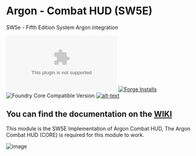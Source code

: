 # Argon - Combat HUD (SW5E)
SW5e - Fifth Edition System Argon integration

![Latest Release Download Count](https://img.shields.io/github/downloads/sw5e-foundry/enhancedcombathud-sw5e/latest/module.zip?color=2b82fc&label=DOWNLOADS&style=for-the-badge) [![Forge Installs](https://img.shields.io/badge/dynamic/json?label=Forge%20Installs&query=package.installs&suffix=%25&url=https%3A%2F%2Fforge-vtt.com%2Fapi%2Fbazaar%2Fpackage%2Fenhancedcombathud-sw5e&colorB=03ff1c&style=for-the-badge)](https://forge-vtt.com/bazaar#package=enhancedcombathud-sw5e) ![Foundry Core Compatible Version](https://img.shields.io/badge/dynamic/json.svg?url=https%3A%2F%2Fraw.githubusercontent.com%2Fsw5e-foundry%2Fenhancedcombathud-sw5e%2Fmain%2Fmodule.json&label=Foundry%20Version&query=$.compatibleCoreVersion&colorB=orange&style=for-the-badge) [![alt-text](https://img.shields.io/badge/-Discord-%235662f6?style=for-the-badge)](https://discord.gg/HUNHVhDQka)

## You can find the documentation on the [WIKI](https://api.theripper93.com/modulewiki/enhancedcombathud/free)

This module is the SW5E Implementation of Argon Combat HUD, The Argon Combat HUD (CORE) is required for this module to work.

![image](https://github.com/sw5e-foundry/enhancedcombathud-sw5e/assets/16377028/daccc449-fc96-47b3-9354-527377d1c4a7)
